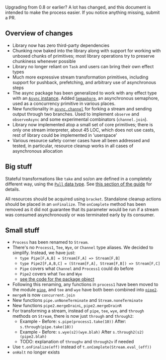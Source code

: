 Upgrading from 0.8 or earlier? A lot has changed, and this document is intended to make the process easier. If you notice anything missing, submit a PR.

## Overview of changes

* Library now has zero third-party dependencies
* Chunking now baked into the library along with support for working with unboxed chunks of primitives; most library operations try to preserve chunkiness whenever possible
* Library no longer reliant on `Task` and users can bring their own effect types
* Much more expressive stream transformation primitives, including support for pushback, prefetching, and arbitrary use of asynchronous steps
* The async package has been generalized to work with any effect type with an [`Async` instance][async]. Added [`Semaphore`](https://oss.sonatype.org/service/local/repositories/releases/archive/co/fs2/fs2-core_2.11/0.9.0-M1/fs2-core_2.11-0.9.0-M1-javadoc.jar/!/index.html#fs2.async.mutable.Semaphore), an asynchronous semaphore, used as a concurrency primitive in various places.
* New functionality in [`async.channel`][channel] for forking a stream and sending output through two branches. Used to implement `observe` and `observeAsync` and some experimental combinators (`channel.join`).
* Library now implemented atop a small set of core primitives; there is only one stream interpreter, about 45 LOC, which does not use casts, rest of library could be implemented in 'userspace'
* Various resource safety corner cases have all been addressed and tested, in particular, resource cleanup works in all cases of asynchronous allocation

[channel]: https://oss.sonatype.org/service/local/repositories/releases/archive/co/fs2/fs2-core_2.11/0.9.0-M1/fs2-core_2.11-0.9.0-M1-javadoc.jar/!/index.html#fs2.async.channel$

## Big stuff

Stateful transformations like `take` and so/on are defined in a completely different way, using the [`Pull` data type][pull]. See [this section of the guide](guide.md#statefully-transforming-streams) for details.

[pull]: https://oss.sonatype.org/service/local/repositories/releases/archive/co/fs2/fs2-core_2.11/0.9.0-M1/fs2-core_2.11-0.9.0-M1-javadoc.jar/!/index.html#fs2.Pull
[async]: https://oss.sonatype.org/service/local/repositories/releases/archive/co/fs2/fs2-core_2.11/0.9.0-M1/fs2-core_2.11-0.9.0-M1-javadoc.jar/!/index.html#fs2.Async

All resources should be acquired using `bracket`. Standalone cleanup actions should be placed in an `onFinalize`. The `onComplete` method has been removed as it did not guarantee that its parameter would be run if a stream was consumed asynchronously or was terminated early by its consumer.

## Small stuff

* `Process` has been renamed to `Stream`.
* There's no `Process1`, `Tee`, `Wye`, or `Channel` type aliases. We decided to simplify. Instead, we have just:
  * `type Pipe[F,A,B] = Stream[F,A] => Stream[F,B]`
  * `type Pipe2[F,A,B,C] = (Stream[F,A], Stream[F,B]) => Stream[F,C]`
  * `Pipe` covers what `Channel` and `Process1` could do before
  * `Pipe2` covers what `Tee` and `Wye`
  * [see the code for the package object](../core/src/main/scala/fs2/fs2.scala)
* Following this renaming, any functions in `process1` have been moved to the module [`pipe`](../core/src/main/scala/fs2/pipe.scala), and `tee` and `wye` have both been combined into [`pipe2`](../core/src/main/scala/fs2/pipe2.scala).
* `mergeN` is now `concurrent.join`
* New functions `pipe.unNoneTerminate` and `Stream.noneTerminate`
* New functions `pipe2.mergeDrainL`, `pipe2.mergeDrainR`
* For transforming a stream, instead of `pipe`, `tee`, `wye`, and `through` methods on `Stream`, there is now just `through` and `through2`:
  * Example - Before: `s.pipe(process1.take(10))` After: `s.through(pipe.take(10))`
  * Example - Before: `s.wye(s2)(wye.blah)` After `s.through2(s2)(pipe2.blah)`
  * TODO: explanation of `throughv` and `through2v` if needed
* Use `t.onFinalize(eff)` instead of `t.onComplete(Stream.eval_(eff))`
* `onHalt` no longer exists
